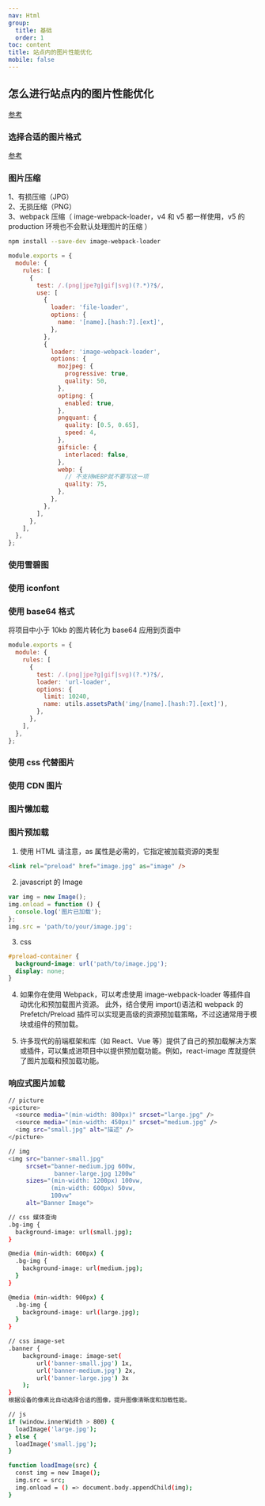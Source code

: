```yaml
---
nav: Html
group:
  title: 基础
  order: 1
toc: content
title: 站点内的图片性能优化
mobile: false
---
```


## 怎么进行站点内的图片性能优化

<a target='_blank' href='https://fe.ecool.fun/topic/0b096e94-b846-448b-ae4b-b4f500e96bf1?orderBy=updateTime&order=desc&tagId=20'>参考</a>

### 选择合适的图片格式

<a href='./base-select-img'>参考</a>

### 图片压缩

1、有损压缩（JPG）  
2、无损压缩（PNG）  
3、webpack 压缩（ image-webpack-loader，v4 和 v5 都一样使用，v5 的 production 环境也不会默认处理图片的压缩 ）

```bash
npm install --save-dev image-webpack-loader
```

```js
module.exports = {
  module: {
    rules: [
      {
        test: /.(png|jpe?g|gif|svg)(?.*)?$/,
        use: [
          {
            loader: 'file-loader',
            options: {
              name: '[name].[hash:7].[ext]',
            },
          },
          {
            loader: 'image-webpack-loader',
            options: {
              mozjpeg: {
                progressive: true,
                quality: 50,
              },
              optipng: {
                enabled: true,
              },
              pngquant: {
                quality: [0.5, 0.65],
                speed: 4,
              },
              gifsicle: {
                interlaced: false,
              },
              webp: {
                // 不支持WEBP就不要写这一项
                quality: 75,
              },
            },
          },
        ],
      },
    ],
  },
};
```

### 使用雪碧图

### 使用 iconfont

### 使用 base64 格式

将项目中小于 10kb 的图片转化为 base64 应用到页面中

```js
module.exports = {
  module: {
    rules: [
      {
        test: /.(png|jpe?g|gif|svg)(?.*)?$/,
        loader: 'url-loader',
        options: {
          limit: 10240,
          name: utils.assetsPath('img/[name].[hash:7].[ext]'),
        },
      },
    ],
  },
};
```

### 使用 css 代替图片

### 使用 CDN 图片

### 图片懒加载

### 图片预加载

1. 使用 HTML 请注意，as 属性是必需的，它指定被加载资源的类型

```html
<link rel="preload" href="image.jpg" as="image" />
```

2. javascript 的 Image

```js
var img = new Image();
img.onload = function () {
  console.log('图片已加载');
};
img.src = 'path/to/your/image.jpg';
```

3. css

```css
#preload-container {
  background-image: url('path/to/image.jpg');
  display: none;
}
```

4. 如果你在使用 Webpack，可以考虑使用 image-webpack-loader 等插件自动优化和预加载图片资源。
   此外，结合使用 import()语法和 webpack 的 Prefetch/Preload 插件可以实现更高级的资源预加载策略，不过这通常用于模块或组件的预加载。

5. 许多现代的前端框架和库（如 React、Vue 等）提供了自己的预加载解决方案或插件，可以集成进项目中以提供预加载功能。例如，react-image 库就提供了图片加载和预加载功能。

### 响应式图片加载

```bash
// picture
<picture>
  <source media="(min-width: 800px)" srcset="large.jpg" />
  <source media="(min-width: 450px)" srcset="medium.jpg" />
  <img src="small.jpg" alt="描述" />
</picture>

// img
<img src="banner-small.jpg"
     srcset="banner-medium.jpg 600w,
             banner-large.jpg 1200w"
     sizes="(min-width: 1200px) 100vw,
            (min-width: 600px) 50vw,
            100vw"
     alt="Banner Image">

// css 媒体查询
.bg-img {
  background-image: url(small.jpg);
}

@media (min-width: 600px) {
  .bg-img {
    background-image: url(medium.jpg);
  }
}

@media (min-width: 900px) {
  .bg-img {
    background-image: url(large.jpg);
  }
}

// css image-set
.banner {
    background-image: image-set(
        url('banner-small.jpg') 1x,
        url('banner-medium.jpg') 2x,
        url('banner-large.jpg') 3x
    );
}
根据设备的像素比自动选择合适的图像，提升图像清晰度和加载性能。

// js
if (window.innerWidth > 800) {
  loadImage('large.jpg');
} else {
  loadImage('small.jpg');
}

function loadImage(src) {
  const img = new Image();
  img.src = src;
  img.onload = () => document.body.appendChild(img);
}


```
